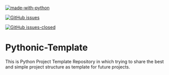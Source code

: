 [![made-with-python](https://img.shields.io/badge/Made%20with-Python-1f425f.svg)](https://www.python.org/)

[![GitHub issues](https://img.shields.io/github/issues/Naereen/StrapDown.js.svg)](https://GitHub.com/Naereen/StrapDown.js/issues/)

[![GitHub issues-closed](https://img.shields.io/github/issues-closed/Naereen/StrapDown.js.svg)](https://GitHub.com/Naereen/StrapDown.js/issues?q=is%3Aissue+is%3Aclosed)

# Pythonic-Template
This is Python Project Template Repository in which trying to share the best and simple project structure as template for future projects.
